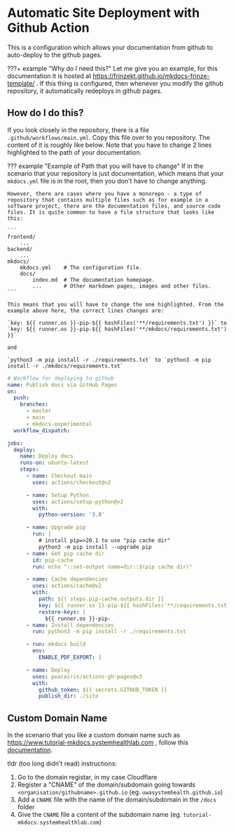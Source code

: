 # Automatic Site Deployment with Github Action
This is a configuration which allows your documentation from github to auto-deploy to the github pages.

???+ example "Why do I need this?"
    Let me give you an example, for this documentation it is hosted at https://frinzekt.github.io/mkdocs-frinze-template/ . If this thing is configured, then whenever you modify the github repository, it automatically redeploys in github pages.

## How do I do this?

If you look closely in the repository, there is a file `.github/workflows/main.yml`. Copy this file over to you repository. The content of it is roughly like below. Note that you have to change 2 lines highlighted to the path of your documentation. 

??? example "Example of Path that you will have to change"
    If in the scenario that your repository is just documentation, which means that your `mkdocs.yml` file is in the root, then you don't have to change anything.

    However, there are cases where you have a monorepo - a type of repository that contains multiple files such as for example in a software project, there are the documentation files, and source code files. It is quite common to have a file structure that looks like this:

    ```
    frontend/
        ...
    backend/
        ...
    mkdocs/
        mkdocs.yml    # The configuration file.
        docs/
            index.md  # The documentation homepage.
            ...       # Other markdown pages, images and other files.
    ```

    This means that you will have to change the one highlighted. From the example above here, the correct lines changes are:

    `key: ${{ runner.os }}-pip-${{ hashFiles('**/requirements.txt') }}` to `key: ${{ runner.os }}-pip-${{ hashFiles('**/mkdocs/requirements.txt') }}`

    and 

    `python3 -m pip install -r ./requirements.txt` to `python3 -m pip install -r ./mkdocs/requirements.txt`

```yml hl_lines="36 40"
# Workflow for deploying to github
name: Publish docs via GitHub Pages
on:
  push:
    branches:
      - master
      - main
      - mkdocs-experimental
  workflow_dispatch:

jobs:
  deploy:
    name: Deploy docs
    runs-on: ubuntu-latest
    steps:
      - name: Checkout main
        uses: actions/checkout@v2

      - name: Setup Python
        uses: actions/setup-python@v2
        with:
          python-version: '3.8'

      - name: Upgrade pip
        run: |
          # install pip=>20.1 to use "pip cache dir"
          python3 -m pip install --upgrade pip
      - name: Get pip cache dir
        id: pip-cache
        run: echo "::set-output name=dir::$(pip cache dir)"

      - name: Cache dependencies
        uses: actions/cache@v2
        with:
          path: ${{ steps.pip-cache.outputs.dir }}
          key: ${{ runner.os }}-pip-${{ hashFiles('**/requirements.txt') }}
          restore-keys: |
            ${{ runner.os }}-pip-
      - name: Install dependencies
        run: python3 -m pip install -r ./requirements.txt

      - run: mkdocs build
        env: 
          ENABLE_PDF_EXPORT: 1

      - name: Deploy
        uses: peaceiris/actions-gh-pages@v3
        with:
          github_token: ${{ secrets.GITHUB_TOKEN }}
          publish_dir: ./site
```

## Custom Domain Name

In the scenario that you like a custom domain name such as https://www.tutorial-mkdocs.systemhealthlab.com , follow this [documentation](https://docs.github.com/en/pages/configuring-a-custom-domain-for-your-github-pages-site/about-custom-domains-and-github-pages).

tldr (too long didn't read) instructions:
1. Go to the domain registar, in my case Cloudflare
2. Register a "CNAME" of the domain/subdomain going towards `<organisation/githubname>.github.io` (eg. `uwasystemhealth.github.io`)
3. Add a `CNAME` file with the name of the domain/subdomain in the `/docs` folder
4. Give the `CNAME` file a content of the subdomain name (eg. `tutorial-mkdocs.systemhealthlab.com`)